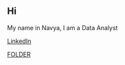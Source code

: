 
<!--
**NavyaManohar/NavyaManohar** is a ✨ _special_ ✨ repository because its `README.md` (this file) appears on your GitHub profile.

Here are some ideas to get you started:

- 🔭 I’m currently working on ...
- 🌱 I’m currently learning ...
- 👯 I’m looking to collaborate on ...
- 🤔 I’m looking for help with ...
- 💬 Ask me about ...
- 📫 How to reach me: ...
- 😄 Pronouns: ...
- ⚡ Fun fact: ...
-->

## Hi
My name in Navya, I am a Data Analyst

[LinkedIn](www.linkedin.com/in/navyamanohar)


[FOLDER](https://github.com/NavyaManohar/Projects?tab=readme-ov-file#projects)






